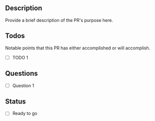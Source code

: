 ## Description
Provide a brief description of the PR's purpose here.

## Todos
Notable points that this PR has either accomplished or will accomplish.
- [ ] TODO 1

## Questions
- [ ] Question 1

## Status
- [ ] Ready to go